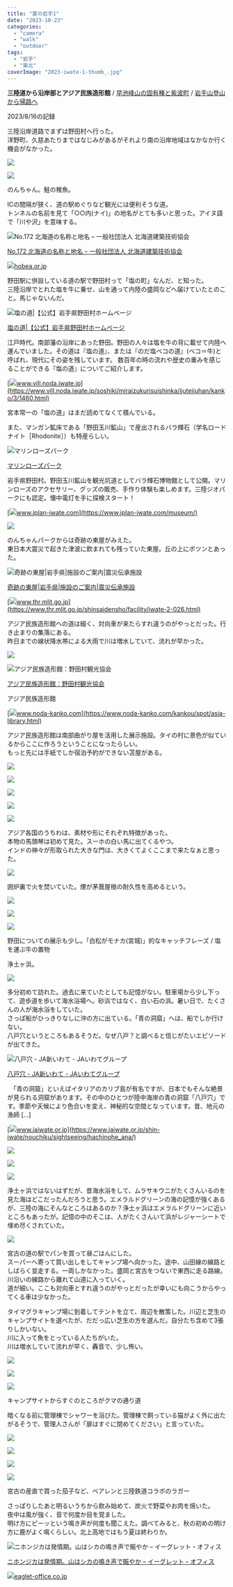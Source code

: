 ```yaml
---
title: "夏の岩手1"
date: "2023-10-23"
categories: 
  - "camera"
  - "walk"
  - "outdoor"
tags: 
  - "岩手"
  - "東北"
coverImage: "2023-iwate-1-thumb_.jpg"
---
```


**三陸道から沿岸部とアジア民族造形館** / [早池峰山の固有種と紫波町](https://riemats.com/2023-iwate-2/) / [岩手山登山から帰路へ](https://riemats.com/2023-iwate-3/)

2023/8/16の記録

三陸沿岸道路でまずは野田村へ行った。  
洋野町、久慈あたりまではなじみがあるがそれより南の沿岸地域はなかなか行く機会がなかった。

![](images/2023-iwate-1-1-1500x2000.jpeg)

![](images/2023-iwate-1-2-1500x2000.jpeg)

のんちゃん。鮭の稚魚。

ICの間隔が狭く、道の駅めぐりなど観光には便利そうな道。  
トンネルの名前を見て「○○内(ナイ)」の地名がとても多いと思った。アイヌ語で「川や沢」を意味する。

![No.172 北海道の名称と地名 – 一般社団法人 北海道建築技術協会](https://capture.heartrails.com/382x200?https://hobea.or.jp/gallery/j-walk/no-172-%E5%8C%97%E6%B5%B7%E9%81%93%E3%81%AE%E5%90%8D%E7%A7%B0%E3%81%A8%E5%9C%B0%E5%90%8D/)

[No.172 北海道の名称と地名 – 一般社団法人 北海道建築技術協会](https://hobea.or.jp/gallery/j-walk/no-172-%E5%8C%97%E6%B5%B7%E9%81%93%E3%81%AE%E5%90%8D%E7%A7%B0%E3%81%A8%E5%9C%B0%E5%90%8D/)

[![](https://www.google.com/s2/favicons?domain=https://hobea.or.jp/gallery/j-walk/no-172-%E5%8C%97%E6%B5%B7%E9%81%93%E3%81%AE%E5%90%8D%E7%A7%B0%E3%81%A8%E5%9C%B0%E5%90%8D/)hobea.or.jp](https://hobea.or.jp/gallery/j-walk/no-172-%E5%8C%97%E6%B5%B7%E9%81%93%E3%81%AE%E5%90%8D%E7%A7%B0%E3%81%A8%E5%9C%B0%E5%90%8D/)

野田駅に併設している道の駅で野田村って「塩の町」なんだ、と知った。  
三陸沿岸でとれた塩を牛に乗せ、山を通って内陸の盛岡などへ届けていたとのこと。馬じゃないんだ。

![塩の道|【公式】岩手県野田村ホームページ](images/r4toeiposter.png)

[塩の道|【公式】岩手県野田村ホームページ](https://www.vill.noda.iwate.jp/soshiki/miraizukurisuishinka/ijuteijuhan/kanko/3/1460.html)

江戸時代。南部藩の沿岸にあった野田。野田の人々は塩を牛の背に載せて内陸へ運んでいました。その道は『塩の道』、または『のだ塩ベコの道』(ベコ＝牛)と呼ばれ、現代にその姿を残しています。 数百年の時の流れや歴史の重みを感じることができる『塩の道』についてご紹介します。

[![](https://www.google.com/s2/favicons?domain=https://www.vill.noda.iwate.jp/soshiki/miraizukurisuishinka/ijuteijuhan/kanko/3/1460.html)www.vill.noda.iwate.jp](https://www.vill.noda.iwate.jp/soshiki/miraizukurisuishinka/ijuteijuhan/kanko/3/1460.html)

宮本常一の「塩の道」はまだ読めてなくて積んでいる。

また、マンガン鉱床である「野田玉川鉱山」で産出されるバラ輝石（学名ロードナイト［Rhodonite］）も特産らしい。

![マリンローズパーク](images/image.jpg)

[マリンローズパーク](https://www.jplan-iwate.com/museum/)

岩手県野田村。野田玉川鉱山を観光坑道としてバラ輝石博物館として公開。マリンローズのアクセサリー、グッズの販売、手作り体験も楽しめます。三陸ジオパークにも認定。懐中電灯を手に探検スタート！

[![](https://www.google.com/s2/favicons?domain=https://www.jplan-iwate.com/museum/)www.jplan-iwate.com](https://www.jplan-iwate.com/museum/)

![](images/2023-iwate-1-3-1500x2000.jpeg)

のんちゃんパークからは奇跡の東屋がみえた。  
東日本大震災で起きた津波に飲まれても残っていた東屋。丘の上にポツンとあった。

![奇跡の東屋|岩手県|施設のご案内|震災伝承施設](https://capture.heartrails.com/382x200?https://www.thr.mlit.go.jp/shinsaidensho/facility/iwate-2-026.html)

[奇跡の東屋|岩手県|施設のご案内|震災伝承施設](https://www.thr.mlit.go.jp/shinsaidensho/facility/iwate-2-026.html)

[![](https://www.google.com/s2/favicons?domain=https://www.thr.mlit.go.jp/shinsaidensho/facility/iwate-2-026.html)www.thr.mlit.go.jp](https://www.thr.mlit.go.jp/shinsaidensho/facility/iwate-2-026.html)

アジア民族造形館への道は細く、対向車が来たらすれ違うのがやっとだった。行き止まりの集落にある。  
昨日までの線状降水帯による大雨で川は増水していて、流れが早かった。

![](images/2023-iwate-1-4-1500x2000.jpeg)

![アジア民族造形館：野田村観光協会](images/ajia3.jpg)

[アジア民族造形館：野田村観光協会](https://www.noda-kanko.com/kankou/spot/asia-library.html)

アジア民族造形館

[![](https://www.google.com/s2/favicons?domain=https://www.noda-kanko.com/kankou/spot/asia-library.html)www.noda-kanko.com](https://www.noda-kanko.com/kankou/spot/asia-library.html)

アジア民族造形館は南部曲がり屋を活用した展示施設。タイの村に景色が似ているからここに作ろうということになったらしい。  
もっと先には手紙でしか宿泊予約ができない苫屋がある。

![](images/2023-iwate-1-13.jpeg)

![](images/2023-iwate-1-8-2000x1500.jpeg)

![](images/2023-iwate-1-5-1500x2000.jpeg)

![](images/2023-iwate-1-6-1500x2000.jpeg)

![](images/2023-iwate-1-7-1500x2000.jpg)

アジア各国のうちわは、素材や形にそれぞれ特徴があった。  
本物の馬頭琴は初めて見た。スーホの白い馬に出てくるやつ。  
インドの神々が形取られた大きな門は、大きくてよくここまで来たなぁと思った。

![](images/2023-iwate-1-11-2000x1499.jpg)

囲炉裏で火を焚いていた。煙が茅葺屋根の耐久性を高めるという。

![](images/2023-iwate-1-9-1500x2000.jpeg)

![](images/2023-iwate-1-10-1500x2000.jpeg)

![](images/2023-iwate-1-12-1500x2000.jpeg)

野田についての展示も少し。「白松がモナカ(宮城)」的なキャッチフレーズ / 塩を運ぶ牛の置物

浄土ヶ浜。

![](images/2023-iwate-1-14-1333x2000.jpg)

多分初めて訪れた。過去に来ていたとしても記憶がない。駐車場から少し下って、遊歩道を歩いて海水浴場へ。砂浜ではなく、白い石の浜。暑い日で、たくさんの人が海水浴をしていた。  
さっぱ船がひっきりなしに沖の方に出ている。「青の洞窟」へは、船でしか行けない。  
八戸穴というところもあるそうだ。なぜ八戸？と調べると信じがたいエピソードが出てきた。

![八戸穴 - JA新いわて - JAいわてグループ](https://capture.heartrails.com/382x200?https://www.jaiwate.or.jp/shin-iwate/nouchiku/sightseeing/hachinohe_ana/)

[八戸穴 - JA新いわて - JAいわてグループ](https://www.jaiwate.or.jp/shin-iwate/nouchiku/sightseeing/hachinohe_ana/)

　「青の洞窟」といえばイタリアのカリブ島が有名ですが、日本でもそんな絶景が見られる洞窟があります。その中のひとつが陸中海岸の青の洞窟「八戸穴」です。季節や天候により色合いを変え、神秘的な空間となっています。昔、地元の漁師 \[…\]

[![](https://www.google.com/s2/favicons?domain=https://www.jaiwate.or.jp/shin-iwate/nouchiku/sightseeing/hachinohe_ana/)www.jaiwate.or.jp](https://www.jaiwate.or.jp/shin-iwate/nouchiku/sightseeing/hachinohe_ana/)

![](images/2023-iwate-1-15-2000x1333.jpg)

![](images/2023-iwate-1-16-2000x1333.jpg)

![](images/2023-iwate-1-17-2000x1334.jpg)

浄土ヶ浜ではないはずだが、昔海水浴をして、ムラサキウニがたくさんいるのを見た海はどこだったんだろうと思う。エメラルドグリーンの海の記憶が強くあるが、三陸の海にそんなところはあるのか？浄土ヶ浜はエメラルドグリーンに近いところもあったが。記憶の中のそこは、人がたくさんいて浜がレジャーシートで埋め尽くされていた。

![](images/2023-iwate-1-18-2000x2000.jpg)

宮古の道の駅でパンを買って昼ごはんにした。  
スーパーへ寄って買い出しをしてキャンプ場へ向かった。途中、山田線の線路としばらく並走する。一両しかなかった。盛岡と宮古をつないで東西に走る路線。川沿いの線路から離れて山道に入っていく。  
道が細い。ここも対向車とすれ違うのがやっとだったが幸いにも向こうからやってくる車は少なかった。

タイマグラキャンプ場に到着してテントを立て、周辺を散策した。川辺と芝生のキャンプサイトを選べたが、だだっ広い芝生の方を選んだ。自分たち含めて3張りしかいない。  
川に入って魚をとっている人たちがいた。  
川は増水していて流れが早く、轟音で、少し怖い。

![](images/2023-iwate-1-20-1334x2000.jpg)

![](images/2023-iwate-1-21-1332x2000.jpg)

![](images/2023-iwate-1-19-1500x2000.jpeg)

キャンプサイトからすぐのところがクマの通り道

暗くなる前に管理棟でシャワーを浴びた。管理棟で飼っている猫がよく外に出たがるそうで、管理人さんが「扉はすぐに閉めてください」と言っていた。

![](images/2023-iwate-1-22-1333x2000.jpg)

![](images/2023-iwate-1-23-1500x2000.jpeg)

![](images/2023-iwate-1-24-1500x2000.jpeg)

![](images/2023-iwate-1-25-1500x2000.jpeg)

宮古の産直で買った茄子など、ベアレンと三陸鉄道コラボのラガー

さっぱりしたあと明るいうちから飲み始めて、炭火で野菜やお肉を焼いた。  
夜中は風が強く、音で何度か目を覚ました。  
明け方にピーッという鳴き声が何度も聞こえた。調べてみると、秋の初めの明け方に鹿がよく鳴くらしい。北上高地ではもう夏は終わりか。

![ニホンジカは発情期。山はシカの鳴き声で賑やか – イーグレット・オフィス](https://capture.heartrails.com/382x200?https://eaglet-office.co.jp/ibuki-letter/1130)

[ニホンジカは発情期。山はシカの鳴き声で賑やか – イーグレット・オフィス](https://eaglet-office.co.jp/ibuki-letter/1130)

[![](https://www.google.com/s2/favicons?domain=https://eaglet-office.co.jp/ibuki-letter/1130)eaglet-office.co.jp](https://eaglet-office.co.jp/ibuki-letter/1130)
